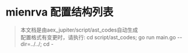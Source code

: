 
# mienrva 配置结构列表

> 本文档是由aex_jupiter/script/ast_codes自动生成   
> 配置格式有变更时，请执行: cd script/ast_codes; go run main.go --dir=../../; cd -  


